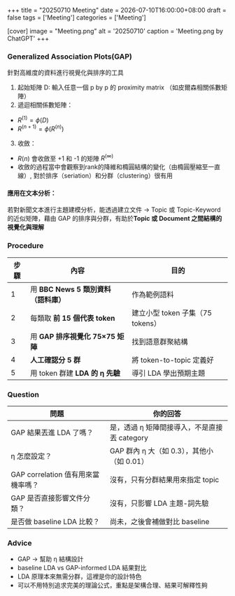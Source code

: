 +++
title = "20250710 Meeting"
date = 2026-07-10T16:00:00+08:00
draft =  false
tags = ['Meeting']
categories = ['Meeting']

[cover]
    image =  "Meeting.png"
    alt = '20250710'
    caption = 'Meeting.png by ChatGPT'
+++

### Generalized Association Plots(GAP)

針對高維度的資料進行視覺化與排序的工具
1. 起始矩陣 D: 輸入任意一個 p by p 的 proximity matrix （如皮爾森相關係數矩陣）
2. 遞迴相關係數矩陣：
- $R^{(1)}=\phi(D)$
- $R^{(n+1)}=\phi(R^{(n)})$
3. 收斂：
- $R(n)$ 會收斂至 +1 和 -1 的矩陣 $R^{(\infty)}$
- 收斂的過程當中會觀察到rank的降維和橢圓結構的變化（由橢圓壓縮至一直線）, 對於排序（seriation）和分群（clustering）很有用

#### 應用在文本分析：
若對新聞文本進行主題建模分析，能透過建立文件 $\rightarrow$ Topic 或 Topic-Keyword 的近似矩陣，藉由 GAP 的排序與分群，有助於**Topic 或 Document 之間結構的視覺化與理解**

### Procedure
| 步驟 | 內容                        | 目的                       |
| -- | ------------------------- | ------------------------ |
| 1  | 用 **BBC News 5 類別資料（語料庫）**     | 作為範例語料                   |
| 2  | 每類取 **前 15 個代表 token**    | 建立小型 token 子集（75 tokens） |
| 3  | 用 **GAP 排序視覺化 75×75 矩陣**  | 找到語意群聚結構                 |
| 4  | **人工確認分 5 群**             | 將 token-to-topic 定義好     |
| 5  | 用 token 群建 **LDA 的 η 先驗** | 導引 LDA 學出預期主題            |

### Question
| 問題                        | 你的回答                          |
| ------------------------- | ----------------------------- |
| GAP 結果丟進 LDA 了嗎？          | 是，透過 η 矩陣間接導入，不是直接丟 category  |
| η 怎麼設定？                   | GAP 群內 η 大（如 0.3），其他小（如 0.01） |
| GAP correlation 值有用來當機率嗎？ | 沒有，只有分群結果用來指定 topic           |
| GAP 是否直接影響文件分類？           | 沒有，只影響 LDA 主題-詞先驗             |
| 是否做 baseline LDA 比較？      | 尚未，之後會補做對比 baseline           |

### Advice
- GAP → 幫助 η 結構設計
- baseline LDA vs GAP-informed LDA 結果對比
- LDA 原理本來無需分群，這裡是你的設計特色
- 可以不用特別追求完美的理論公式，重點是架構合理、結果可解釋性夠
